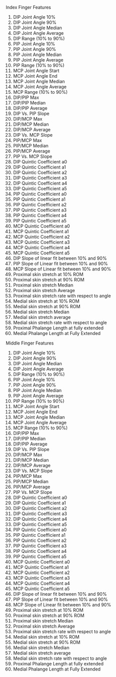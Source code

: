 Index Finger Features
1. DIP Joint Angle 10%
2. DIP Joint Angle 90%
3. DIP Joint Angle Median
4. DIP Joint Angle Average
5. DIP Range (10% to 90%)
6. PIP Joint Angle 10%
7. PIP Joint Angle 90%
8. PIP Joint Angle Median
9. PIP Joint Angle Average
10. PIP Range (10% to 90%)
11. MCP Joint Angle Start
12. MCP Joint Angle End
13. MCP Joint Angle Median
14. MCP Joint Angle Average
15. MCP Range (10% to 90%)
16. DIP/PIP Max
17. DIP/PIP Median
18. DIP/PIP Average
19. DIP Vs. PIP Slope
20. DIP/MCP Max
21. DIP/MCP Median
22. DIP/MCP Average
23. DIP Vs. MCP Slope
24. PIP/MCP Max
25. PIP/MCP Median
26. PIP/MCP Average
27. PIP Vs. MCP Slope
28. DIP Quintic Coefficient a0
29. DIP Quintic Coefficient a1
30. DIP Quintic Coefficient a2
31. DIP Quintic Coefficient a3
32. DIP Quintic Coefficient a4
33. DIP Quintic Coefficient a5
34. PIP Quintic Coefficient a0
35. PIP Quintic Coefficient a1
36. PIP Quintic Coefficient a2
37. PIP Quintic Coefficient a3
38. PIP Quintic Coefficient a4
39. PIP Quintic Coefficient a5
40. MCP Quintic Coefficient a0
41. MCP Quintic Coefficient a1
42. MCP Quintic Coefficient a2
43. MCP Quintic Coefficient a3
44. MCP Quintic Coefficient a4
45. MCP Quintic Coefficient a5
46. DIP Slope of linear fit between 10% and 90%
47. PIP Slope of Linear fit between 10% and 90%
48. MCP Slope of Linear fit between 10% and 90%
49. Proximal skin stretch at 10% ROM
50. Proximal skin stretch at 90% ROM 
51. Proximal skin stretch Median
52. Proximal skin stretch Average
53. Proximal skin stretch rate with respect to angle
54. Medial skin stretch at 10% ROM
55. Medial skin stretch at 90% ROM
56. Medial skin stretch Median
57. Medial skin stretch average
58. Medial skin stretch rate with respect to angle
59. Proximal Phalange Length at fully extended
60. Medial Phalange Length at Fully Extended

Middle Finger Features
1. DIP Joint Angle 10%
2. DIP Joint Angle 90%
3. DIP Joint Angle Median
4. DIP Joint Angle Average
5. DIP Range (10% to 90%)
6. PIP Joint Angle 10%
7. PIP Joint Angle 90%
8. PIP Joint Angle Median
9. PIP Joint Angle Average
10. PIP Range (10% to 90%)
11. MCP Joint Angle Start
12. MCP Joint Angle End
13. MCP Joint Angle Median
14. MCP Joint Angle Average
15. MCP Range (10% to 90%)
16. DIP/PIP Max
17. DIP/PIP Median
18. DIP/PIP Average
19. DIP Vs.  PIP Slope
20. DIP/MCP Max
21. DIP/MCP Median
22. DIP/MCP Average
23. DIP Vs. MCP Slope
24. PIP/MCP Max
25. PIP/MCP Median
26. PIP/MCP Average
27. PIP Vs. MCP Slope
28. DIP Quintic Coefficient a0
29. DIP Quintic Coefficient a1
30. DIP Quintic Coefficient a2
31. DIP Quintic Coefficient a3
32. DIP Quintic Coefficient a4
33. DIP Quintic Coefficient a5
34. PIP Quintic Coefficient a0
35. PIP Quintic Coefficient a1
36. PIP Quintic Coefficient a2
37. PIP Quintic Coefficient a3
38. PIP Quintic Coefficient a4
39. PIP Quintic Coefficient a5
40. MCP Quintic Coefficient a0
41. MCP Quintic Coefficient a1
42. MCP Quintic Coefficient a2
43. MCP Quintic Coefficient a3
44. MCP Quintic Coefficient a4
45. MCP Quintic Coefficient a5
46. DIP Slope of linear fit between 10% and 90%
47. PIP Slope of Linear fit between 10% and 90%
48. MCP Slope of Linear fit between 10% and 90%
49. Proximal skin stretch at 10% ROM
50. Proximal skin stretch at 90% ROM 
51. Proximal skin stretch Median
52. Proximal skin stretch Average
53. Proximal skin stretch rate with respect to angle
54. Medial skin stretch at 10% ROM
55. Medial skin stretch at 90% ROM
56. Medial skin stretch Median
57. Medial skin stretch average
58. Medial skin stretch rate with respect to angle
59. Proximal Phalange Length at fully extended
60. Medial Phalange Length at Fully Extended


